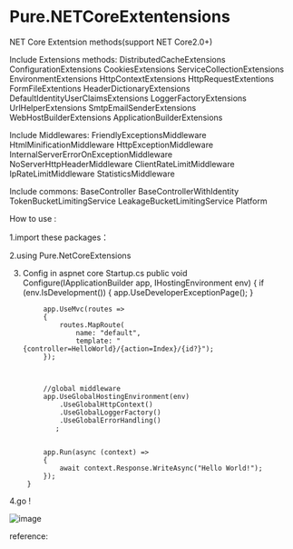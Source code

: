 # Pure.NETCoreExtentensions
NET Core Extentsion methods(support NET Core2.0+)

Include Extensions methods:
    DistributedCacheExtensions
    ConfigurationExtensions
    CookiesExtensions
    ServiceCollectionExtensions
    EnvironmentExtensions
    HttpContextExtensions
    HttpRequestExtentions
    FormFileExtentions
    HeaderDictionaryExtensions
    DefaultIdentityUserClaimsExtensions
    LoggerFactoryExtensions
    UrlHelperExtensions
    SmtpEmailSenderExtensions
    WebHostBuilderExtensions
    ApplicationBuilderExtensions

Include Middlewares:
    FriendlyExceptionsMiddleware
    HtmlMinificationMiddleware
    HttpExceptionMiddleware
    InternalServerErrorOnExceptionMiddleware
    NoServerHttpHeaderMiddleware
    ClientRateLimitMiddleware
    IpRateLimitMiddleware
    StatisticsMiddleware


Include commons:
    BaseController
    BaseControllerWithIdentity
    TokenBucketLimitingService
    LeakageBucketLimitingService
    Platform




How to use :

1.import these packages：
  <PackageReference Include="Microsoft.AspNetCore.Http" Version="2.0.3" />
    <PackageReference Include="Microsoft.AspNetCore.Identity" Version="2.0.3" />
    <PackageReference Include="Microsoft.AspNetCore.Mvc" Version="2.0.4" />
    <PackageReference Include="Microsoft.AspNetCore.StaticFiles" Version="2.0.3" />
    <PackageReference Include="Microsoft.Extensions.Configuration" Version="2.0.2" />
    <PackageReference Include="Microsoft.Extensions.Configuration.FileExtensions" Version="2.0.2" />
    <PackageReference Include="Microsoft.Extensions.Configuration.Json" Version="2.0.2" />
    <PackageReference Include="Microsoft.Extensions.Identity.Stores" Version="2.0.3" />
    <PackageReference Include="Microsoft.Extensions.Options.ConfigurationExtensions" Version="2.0.2" />


2.using Pure.NetCoreExtensions

3. Config in aspnet core Startup.cs
   public void Configure(IApplicationBuilder app, IHostingEnvironment env)
        {
            if (env.IsDevelopment())
            {
                app.UseDeveloperExceptionPage();
            }

            
            app.UseMvc(routes =>
            {
                routes.MapRoute(
                    name: "default",
                    template: "{controller=HelloWorld}/{action=Index}/{id?}");
            });
            


            //global middleware
            app.UseGlobalHostingEnvironment(env)
                .UseGlobalHttpContext()
                .UseGlobalLoggerFactory()
                .UseGlobalErrorHandling()
               ; 

         
            app.Run(async (context) =>
            {
                await context.Response.WriteAsync("Hello World!");
            });
        }
		
		
		
4.go !

![image](https://raw.githubusercontent.com/purestackorg/Pure.NETCoreExtensions/master/Pure.NetCoreExtensions.Test/1.jpg)



reference:		
		
		
		
		